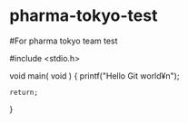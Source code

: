 # pharma-tokyo-test
#For pharma tokyo team test

#include <stdio.h>

void main( void )
{
	printf("Hello Git world¥n");
	
	return;
}
